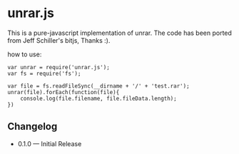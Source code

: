 # unrar.js

This is a pure-javascript implementation of unrar.
The code has been ported from Jeff Schiller's bitjs, Thanks :).

how to use:

	var unrar = require('unrar.js');
	var fs = require('fs');

	var file = fs.readFileSync(__dirname + '/' + 'test.rar');
	unrar(file).forEach(function(file){
	    console.log(file.filename, file.fileData.length);
	})

## Changelog

* 0.1.0 — Initial Release
